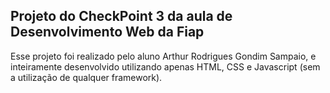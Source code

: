 ## Projeto do CheckPoint 3 da aula de Desenvolvimento Web da Fiap

Esse projeto foi realizado pelo aluno Arthur Rodrigues Gondim Sampaio, e inteiramente desenvolvido utilizando apenas HTML, CSS e Javascript (sem a utilização de qualquer framework).
